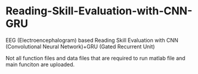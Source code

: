 # Reading-Skill-Evaluation-with-CNN-GRU
EEG (Electroencephalogram) based Reading Skill Evaluation with CNN (Convolutional Neural Network)+GRU (Gated Recurrent Unit)

Not all function files and data files that are required to run matlab file and main funciton are uploaded.
